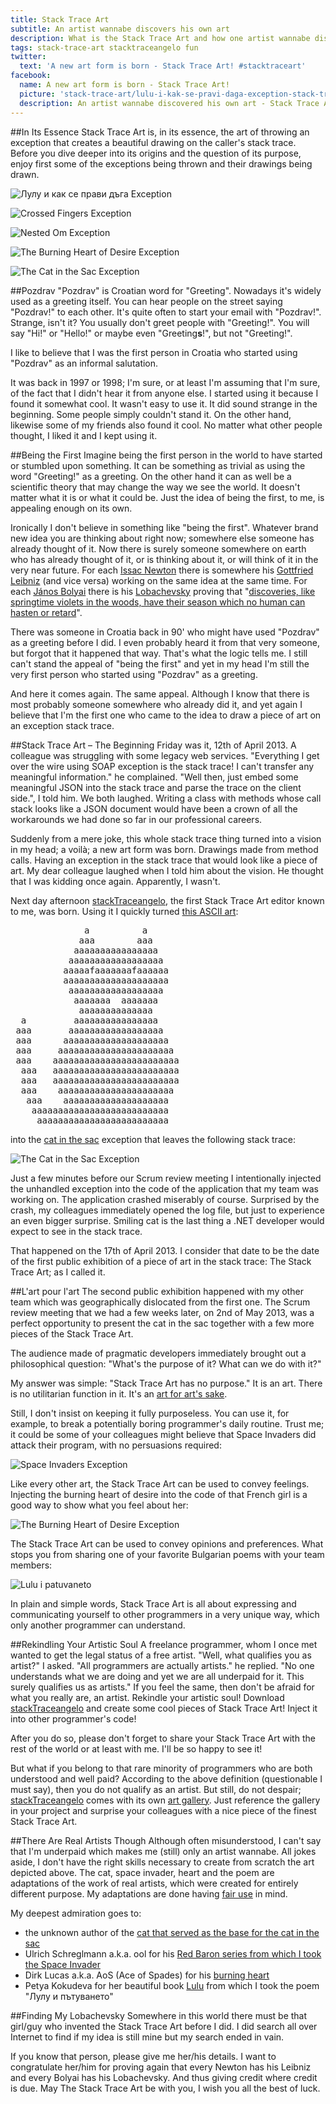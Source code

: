 ```yaml
---
title: Stack Trace Art
subtitle: An artist wannabe discovers his own art
description: What is the Stack Trace Art and how one artist wannabe discovered it. Its origins and in addition some fresh pieces of the finest Stack Trace Art.
tags: stack-trace-art stacktraceangelo fun
twitter:
  text: 'A new art form is born - Stack Trace Art! #stacktraceart'
facebook:
  name: A new art form is born - Stack Trace Art!
  picture: 'stack-trace-art/lulu-i-kak-se-pravi-daga-exception-stack-trace-art.png'
  description: An artist wannabe discovered his own art - Stack Trace Art - the art of throwing an exception that creates a beautiful drawing on the caller's stack trace.
---
```

##In Its Essence
Stack Trace Art is, in its essence, the art of throwing an exception that creates a beautiful drawing on the caller's stack trace. Before you dive deeper into its origins and the question of its purpose, enjoy first some of the exceptions being thrown and their drawings being drawn.

![Лулу и как се прави дъга Exception](/resources/stack-trace-art/lulu-i-kak-se-pravi-daga-exception-stack-trace-art.png)

![Crossed Fingers Exception](/resources/stack-trace-art/crossed-fingers-exception-stack-trace-art.png)

![Nested Om Exception](/resources/stack-trace-art/nested-om-exception-stack-trace-art.png)

![The Burning Heart of Desire Exception](/resources/stack-trace-art/the-burning-heart-of-desire-exception-stack-trace-art.png)

![The Cat in the Sac Exception](/resources/stack-trace-art/the-cat-in-the-sac-exception-stack-trace-art.png)

##Pozdrav
"Pozdrav" is Croatian word for "Greeting". Nowadays it's widely used as a greeting itself. You can hear people on the street saying "Pozdrav!" to each other. It's quite often to start your email with "Pozdrav!". Strange, isn't it? You usually don't greet people with "Greeting!". You will say "Hi!" or "Hello!" or maybe even "Greeting**s**!", but not "Greeting!".

I like to believe that I was the first person in Croatia who started using "Pozdrav" as an informal salutation.

It was back in 1997 or 1998; I'm sure, or at least I'm assuming that I'm sure, of the fact that I didn't hear it from anyone else. I started using it because I found it somewhat cool. It wasn't easy to use it. It did sound strange in the beginning. Some people simply couldn't stand it. On the other hand, likewise some of my friends also found it cool. No matter what other people thought, I liked it and I kept using it.

##Being the First
Imagine being the first person in the world to have started or stumbled upon something. It can be something as trivial as using the word "Greeting!" as a greeting. On the other hand it can as well be a scientific theory that may change the way we see the world. It doesn't matter what it is or what it could be. Just the idea of being the first, to me, is appealing enough on its own.

Ironically I don't believe in something like "being the first". Whatever brand new idea you are thinking about right now; somewhere else someone has already thought of it. Now there is surely someone somewhere on earth who has already thought of it, or is thinking about it, or will think of it in the very near future. For each [Issac Newton](https://en.wikipedia.org/wiki/Isaac_Newton) there is somewhere his [Gottfried Leibniz](https://en.wikipedia.org/wiki/Gottfried_Leibniz) (and vice versa) working on the same idea at the same time. For each [János Bolyai](https://en.wikipedia.org/wiki/János_Bolyai) there is his [Lobachevsky](https://en.wikipedia.org/wiki/Nikolai_Ivanovich_Lobachevsky) proving that "[discoveries, like springtime violets in the woods, have their season which no human can hasten or retard](http://www-groups.dcs.st-andrews.ac.uk/~history/Quotations/Bolyai.html)".

There was someone in Croatia back in 90' who might have used "Pozdrav" as a greeting before I did. I even probably heard it from that very someone, but forgot that it happened that way. That's what the logic tells me. I still can't stand the appeal of "being the first" and yet in my head I'm still the very first person who started using "Pozdrav" as a greeting.

And here it comes again. The same appeal. Although I know that there is most probably someone somewhere who already did it, and yet again I believe that I'm the first one who came to the idea to draw a piece of art on an exception stack trace.

##Stack Trace Art – The Beginning
Friday was it, 12th of April 2013. A colleague was struggling with some legacy web services. "Everything I get over the wire using SOAP exception is the stack trace! I can't transfer any meaningful information." he complained. "Well then, just embed some meaningful JSON into the stack trace and parse the trace on the client side.", I told him. We both laughed. Writing a class with methods whose call stack looks like a JSON document would have been a crown of all the workarounds we had done so far in our professional careers.

Suddenly from a mere joke, this whole stack trace thing turned into a vision in my head; a voilà; a new art form was born. Drawings made from method calls. Having an exception in the stack trace that would look like a piece of art. My dear colleague laughed when I told him about the vision. He thought that I was kidding once again. Apparently, I wasn't.

Next day afternoon [stackTraceangelo](https://github.com/ironcev/stackTraceangelo), the first Stack Trace Art editor known to me, was born.
Using it I quickly turned [this ASCII art](http://asciiworld.com/-Cats-.html):
<pre>
              a          a
             aaa        aaa
            aaaaaaaaaaaaaaaa
           aaaaaaaaaaaaaaaaaa
          aaaaafaaaaaaafaaaaaa
          aaaaaaaaaaaaaaaaaaaa
           aaaaaaaaaaaaaaaaaa
            aaaaaaa  aaaaaaa
             aaaaaaaaaaaaaa
  a         aaaaaaaaaaaaaaaa
 aaa       aaaaaaaaaaaaaaaaaa
 aaa      aaaaaaaaaaaaaaaaaaaa
 aaa     aaaaaaaaaaaaaaaaaaaaaa
 aaa    aaaaaaaaaaaaaaaaaaaaaaaa
  aaa   aaaaaaaaaaaaaaaaaaaaaaaa
  aaa   aaaaaaaaaaaaaaaaaaaaaaaa
  aaa    aaaaaaaaaaaaaaaaaaaaaa
   aaa    aaaaaaaaaaaaaaaaaaaa
    aaaaaaaaaaaaaaaaaaaaaaaaaa
     aaaaaaaaaaaaaaaaaaaaaaaaa
</pre>
into the [cat in the sac](http://www.youtube.com/watch?v=tPAJomPCdZs) exception that leaves the following stack trace:

![The Cat in the Sac Exception](/resources/stack-trace-art/the-cat-in-the-sac-exception-stack-trace-art.png)

Just a few minutes before our Scrum review meeting I intentionally injected the unhandled exception into the code of the application that my team was working on. The application crashed miserably of course. Surprised by the crash, my colleagues immediately opened the log file, but just to experience an even bigger surprise. Smiling cat is the last thing a .NET developer would expect to see in the stack trace.

That happened on the 17th of April 2013. I consider that date to be the date of the first public exhibition of a piece of art in the stack trace: The Stack Trace Art; as I called it.

##L'art pour l'art
The second public exhibition happened with my other team which was geographically dislocated from the first one. The Scrum review meeting that we had a few weeks later, on 2nd of May 2013, was a perfect opportunity to present the cat in the sac together with a few more pieces of the Stack Trace Art.

The audience made of pragmatic developers immediately brought out a philosophical question: "What's the purpose of it? What can we do with it?"

My answer was simple: "Stack Trace Art has no purpose." It is an art. There is no utilitarian function in it. It's an [art for art's sake](https://en.wikipedia.org/wiki/Art_for_art's_sake).

Still, I don't insist on keeping it fully purposeless. You can use it, for example, to break a potentially boring programmer's daily routine. Trust me; it could be some of your colleagues might believe that Space Invaders did attack their program, with no persuasions required:

![Space Invaders Exception](/resources/stack-trace-art/space-invaders-exception-stack-trace-art.png)

Like every other art, the Stack Trace Art can be used to convey feelings. Injecting the burning heart of desire into the code of that French girl is a good way to show what you feel about her:

![The Burning Heart of Desire Exception](/resources/stack-trace-art/the-burning-heart-of-desire-exception-stack-trace-art.png)

The Stack Trace Art can be used to convey opinions and preferences. What stops you from sharing one of your favorite Bulgarian poems with your team members:

![Lulu i patuvaneto](/resources/stack-trace-art/lulu-i-patuvaneto-exception-stack-trace-art.png)

In plain and simple words, Stack Trace Art is all about expressing and communicating yourself to other programmers in a very unique way, which only another programmer can understand.

##Rekindling Your Artistic Soul
A freelance programmer, whom I once met wanted to get the legal status of a free artist. "Well, what qualifies you as artist?" I asked. "All programmers are actually artists." he replied. "No one understands what we are doing and yet we are all underpaid for it. This surely qualifies us as artists." If you feel the same, then don't be afraid for what you really are, an artist. Rekindle your artistic soul! Download [stackTraceangelo](https://github.com/ironcev/stackTraceangelo) and create some cool pieces of Stack Trace Art! Inject it into other programmer's code!

After you do so, please don't forget to share your Stack Trace Art with the rest of the world or at least with me. I'll be so happy to see it!

But what if you belong to that rare minority of programmers who are both understood and well paid? According to the above definition (questionable I must say), then you do not qualify as an artist. But still, do not despair; [stackTraceangelo](https://github.com/ironcev/stackTraceangelo) comes with its own [art gallery](https://github.com/ironcev/stackTraceangelo/tree/master/Source/ArtGallery/ArtGallery.md). Just reference the gallery in your project and surprise your colleagues with a nice piece of the finest Stack Trace Art.

##There Are Real Artists Though
Although often misunderstood, I can't say that I'm underpaid which makes me (still) only an artist wannabe. All jokes aside, I don't have the right skills necessary to create from scratch the art depicted above. The cat, space invader, heart and the poem are adaptations of the work of real artists, which were created for entirely different purpose. My adaptations are done having [fair use](http://www.ascii-art.de/info/copyright/#fair) in mind.

My deepest admiration goes to:

- the unknown author of the [cat that served as the base for the cat in the sac](http://asciiworld.com/-Cats-.html)
- Ulrich Schreglmann a.k.a. ool for his [Red Baron series from which I took the Space Invader](http://www.ascii-art.de/ascii/s/space_invaders.txt)
- Dirk Lucas a.k.a. AoS (Ace of Spades) for his [burning heart](http://www.ascii-art.de/ascii/ghi/heart.txt)
- Petya Kokudeva for her beautiful book [Lulu](http://www.dailymotion.com/pkokudeva#video=xm47k7) from which I took the poem "Лулу и пътуването"

##Finding My Lobachevsky
Somewhere in this world there must be that girl/guy who invented the Stack Trace Art before I did. I did search all over Internet to find if my idea is still mine but my search ended in vain.

If you know that person, please give me her/his details. I want to congratulate her/him for proving again that every Newton has his Leibniz and every Bolyai has his Lobachevsky. And thus giving credit where credit is due. May The Stack Trace Art be with you, I wish you all the best of luck.